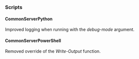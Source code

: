 
### Scripts
#### CommonServerPython  
Improved logging when running with the *debug-mode* argument.
#### CommonServerPowerShell
Removed override of the *Write-Output* function.
